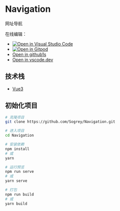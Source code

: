 # Navigation
网址导航

在线编辑：

- [![Open in Visual Studio Code](https://open.vscode.dev/badges/open-in-vscode.svg)](https://open.vscode.dev/Sogrey/Navigation)
- [![Open in Gitpod](https://gitpod.io/button/open-in-gitpod.svg)](https://gitpod.io/#https://github.com/Sogrey/Navigation)
- [Open in github1s](https://github1s.com/Sogrey/Navigation)
- [Open in vscode.dev](https://vscode.dev/github/Sogrey/Navigation)

## 技术栈

- [Vue3](https://vue3js.cn/docs/zh/guide/migration/introduction.html)

## 初始化项目

``` bash
# 克隆项目
git clone https://github.com/Sogrey/Navigation.git

# 进入项目
cd Navigation

# 安装依赖
npm install
# 或
yarn

# 运行预览
npm run serve
# 或
yarn serve

# 打包
npm run build
# 或
yarn build
```

